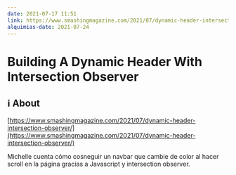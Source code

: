 ```yaml
---
date: 2021-07-17 11:51
link: https://www.smashingmagazine.com/2021/07/dynamic-header-intersection-observer/
alquimias-date: 2021-07-24
---
```


# Building A Dynamic Header With Intersection Observer

## ℹ️ About

[https://www.smashingmagazine.com/2021/07/dynamic-header-intersection-observer/](https://www.smashingmagazine.com/2021/07/dynamic-header-intersection-observer/)

Michelle cuenta cómo cosneguir un navbar que cambie de color al hacer scroll en la página gracias a Javascript y intersection observer.



